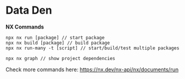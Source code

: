 # Data Den

**NX Commands**

    npx nx run [package] // start package
    npx nx build [package] // build package
    npx nx run-many -t [script] // start/build/test multiple packages

    npx nx graph // show project dependencies

Check more commands here: https://nx.dev/nx-api/nx/documents/run
